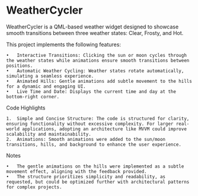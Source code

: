 # WeatherCycler

WeatherCycler is a QML-based weather widget designed to showcase smooth transitions between three weather states: Clear, Frosty, and Hot.

This project implements the following features:

	•	Interactive Transitions: Clicking the sun or moon cycles through the weather states while animations ensure smooth transitions between positions.
	•	Automatic Weather Cycling: Weather states rotate automatically, simulating a seamless experience.
	•	Animated Hills: Gentle animations add subtle movement to the hills for a dynamic and engaging UI.
	•	Live Time and Date: Displays the current time and day at the bottom-right corner.

Code Highlights

	1.	Simple and Concise Structure: The code is structured for clarity, ensuring functionality without excessive complexity. For larger real-world applications, adopting an architecture like MVVM could improve scalability and maintainability.
	2.	Animations: Smooth animations were added to the sun/moon transitions, hills, and background to enhance the user experience.

Notes

	•	The gentle animations on the hills were implemented as a subtle movement effect, aligning with the feedback provided.
	•	The structure prioritizes simplicity and readability, as requested, but could be optimized further with architectural patterns for complex projects.
